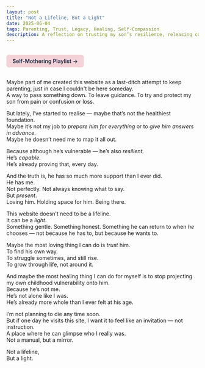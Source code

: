 ```yaml
---
layout: post
title: "Not a Lifeline, But a Light"
date: 2025-06-04
tags: Parenting, Trust, Legacy, Healing, Self-Compassion
description: A reflection on trusting my son’s resilience, releasing control, and allowing this website to be a quiet offering—not a manual.
---
```


<a href="https://music.youtube.com/playlist?list=PLuO5E1rh5RqIzePJeOjdXo62gwnYJ748_&si=NvtF0mzI9Sx2IoPu&shuffle=1" 
   target="_blank" 
   class="back-button"
   style="display:inline-block; margin: 1rem auto; background-color: #F4D3D8; color: #1A2D41; padding: 0.5rem 1rem; border-radius: 6px; font-weight: 600; text-decoration: none;">
  Self‑Mothering Playlist →
</a>

Maybe part of me created this website as a last-ditch attempt to keep parenting, just in case I couldn't be here someday.  
A way to pass something down. To leave guidance. To try and protect my son from pain or confusion or loss.

But lately, I’ve started to realise — maybe that’s not the healthiest foundation.  
Maybe it’s not my job to *prepare him for everything* or to *give him answers in advance.*  
Maybe he doesn’t need me to map it all out.

Because although he’s vulnerable — he’s also *resilient*.  
He’s *capable*.  
He’s already proving that, every day.

And the truth is, he has so much more support than I ever did.  
He has me.  
Not perfectly. Not always knowing what to say.  
But *present*.  
Loving him. Holding space for him. Being there.

This website doesn’t need to be a lifeline.  
It can be a *light*.  
Something gentle. Something honest. Something he can return to when *he* chooses — not because he has to, but because he wants to.

Maybe the most loving thing I can do is *trust* him.  
To find his own way.  
To struggle sometimes, and still rise.  
To grow through life, not around it.

And maybe the most healing thing I can do for myself is to stop projecting my own childhood vulnerability onto him.  
Because he’s not me.  
He’s not alone like I was.  
He’s already more whole than I ever felt at his age.

I’m not planning to die any time soon.  
But if one day he visits this site, I want it to feel like an invitation — not instruction.  
A place where he can glimpse who I really was.  
Not a manual, but a mirror.

Not a lifeline,  
But a light.
